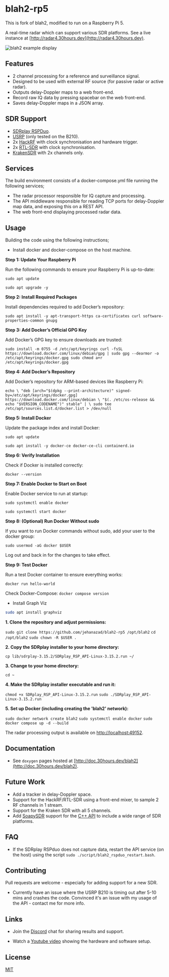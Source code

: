 # blah2-rp5

This is fork of blah2, modified to run on a Raspberry Pi 5.


A real-time radar which can support various SDR platforms. See a live instance at [http://radar4.30hours.dev](http://radar4.30hours.dev).

![blah2 example display](./example.png "blah2")

## Features

- 2 channel processing for a reference and surveillance signal.
- Designed to be used with external RF source (for passive radar or active radar).
- Outputs delay-Doppler maps to a web front-end.
- Record raw IQ data by pressing spacebar on the web front-end.
- Saves delay-Doppler maps in a JSON array.

## SDR Support

- [SDRplay RSPDuo](https://www.sdrplay.com/rspduo/).
- [USRP](https://www.ettus.com/products/) (only tested on the B210).
- 2x [HackRF](https://greatscottgadgets.com/hackrf/) with clock synchronisation and hardware trigger.
- 2x [RTL-SDR](https://www.rtl-sdr.com/) with clock synchronisation.
- [KrakenSDR](https://www.krakenrf.com/) with 2x channels only.

## Services

The build environment consists of a docker-compose.yml file running the following services;

- The radar processor responsible for IQ capture and processing.
- The API middleware responsible for reading TCP ports for delay-Doppler map data, and exposing this on a REST API.
- The web front-end displaying processed radar data.

## Usage

Building the code using the following instructions; 

- Install docker and docker-compose on the host machine.

**Step 1: Update Your Raspberry Pi**

Run the following commands to ensure your Raspberry Pi is up-to-date:

`sudo apt update`

`sudo apt upgrade -y`

**Step 2: Install Required Packages**

Install dependencies required to add Docker’s repository:

`sudo apt install -y apt-transport-https ca-certificates curl software-properties-common gnupg`

**Step 3: Add Docker’s Official GPG Key**

Add Docker’s GPG key to ensure downloads are trusted:

`sudo install -m 0755 -d /etc/apt/keyrings
curl -fsSL https://download.docker.com/linux/debian/gpg | sudo gpg --dearmor -o /etc/apt/keyrings/docker.gpg
sudo chmod a+r /etc/apt/keyrings/docker.gpg`

**Step 4: Add Docker’s Repository**

Add Docker’s repository for ARM-based devices like Raspberry Pi:

`echo \
  "deb [arch="$(dpkg --print-architecture)" signed-by=/etc/apt/keyrings/docker.gpg] https://download.docker.com/linux/debian \
  "$(. /etc/os-release && echo "$VERSION_CODENAME")" stable" | \
  sudo tee /etc/apt/sources.list.d/docker.list > /dev/null`

**Step 5: Install Docker**

Update the package index and install Docker:

`sudo apt update`

`sudo apt install -y docker-ce docker-ce-cli containerd.io`

**Step 6: Verify Installation**

Check if Docker is installed correctly:

`docker --version`

**Step 7: Enable Docker to Start on Boot**

Enable Docker service to run at startup:

`sudo systemctl enable docker`

`sudo systemctl start docker`

**Step 8: (Optional) Run Docker Without sudo**

If you want to run Docker commands without sudo, add your user to the docker group:

`sudo usermod -aG docker $USER`

Log out and back in for the changes to take effect.

**Step 9: Test Docker**

Run a test Docker container to ensure everything works:

`docker run hello-world`

Check Docker-Compose:
`docker compose version`

- Install Graph Viz
```bash
sudo apt install graphviz
```

**1. Clone the repository and adjust permissions:**

`sudo git clone https://github.com/jehanazad/blah2-rp5 /opt/blah2`
`cd /opt/blah2`
`sudo chown -R $USER .`

**2. Copy the SDRplay installer to your home directory:**

`cp lib/sdrplay-3.15.2/SDRplay_RSP_API-Linux-3.15.2.run ~/`

**3. Change to your home directory:**

`cd ~`

**4. Make the SDRplay installer executable and run it:**

`chmod +x SDRplay_RSP_API-Linux-3.15.2.run`
`sudo ./SDRplay_RSP_API-Linux-3.15.2.run`

**5. Set up Docker (including creating the 'blah2' network):**

`sudo docker network create blah2`
`sudo systemctl enable docker`
`sudo docker compose up -d --build`

The radar processing output is available on [http://localhost:49152](http://localhost:49152).

## Documentation

- See `doxygen` pages hosted at [http://doc.30hours.dev/blah2](http://doc.30hours.dev/blah2).

## Future Work

- Add a tracker in delay-Doppler space.
- Support for the HackRF/RTL-SDR using a front-end mixer, to sample 2 RF channels in 1 stream.
- Support for the Kraken SDR with all 5 channels.
- Add [SoapySDR](https://github.com/pothosware/SoapySDR) support for the [C++ API](https://github.com/pothosware/SoapySDR/wiki/Cpp_API_Example) to include a wide range of SDR platforms.

## FAQ

- If the SDRplay RSPduo does not capture data, restart the API service (on the host) using the script `sudo ./script/blah2_rspduo_restart.bash`.

## Contributing

Pull requests are welcome - especially for adding support for a new SDR. 

- Currently have an issue where the USRP B210 is timing out after 5-10 mins and crashes the code. Convinced it's an issue with my usage of the API - contact me for more info.

## Links

- Join the [Discord](https://discord.gg/ewNQbeK5Zn) chat for sharing results and support.

- Watch a [Youtube video](https://www.youtube.com/watch?v=FF2n28qoTQM) showing the hardware and software setup.

## License

[MIT](https://choosealicense.com/licenses/mit/)
